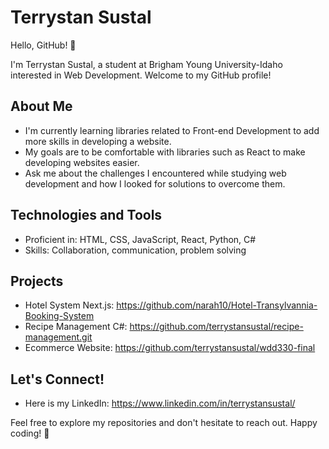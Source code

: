 
# Terrystan Sustal

Hello, GitHub! 👋

I'm Terrystan Sustal, a student at Brigham Young University-Idaho interested in Web Development. Welcome to my GitHub profile!

## About Me

- I'm currently learning libraries related to Front-end Development to add more skills in developing a website.
- My goals are to be comfortable with libraries such as React to make developing websites easier.
- Ask me about the challenges I encountered while studying web development and how I looked for solutions to overcome them.

## Technologies and Tools

- Proficient in: HTML, CSS, JavaScript, React, Python, C#
- Skills: Collaboration, communication, problem solving

## Projects

- Hotel System Next.js: https://github.com/narah10/Hotel-Transylvannia-Booking-System
- Recipe Management C#: https://github.com/terrystansustal/recipe-management.git
- Ecommerce Website: https://github.com/terrystansustal/wdd330-final

## Let's Connect!

- Here is my LinkedIn: https://www.linkedin.com/in/terrystansustal/

Feel free to explore my repositories and don't hesitate to reach out. Happy coding! 🚀
